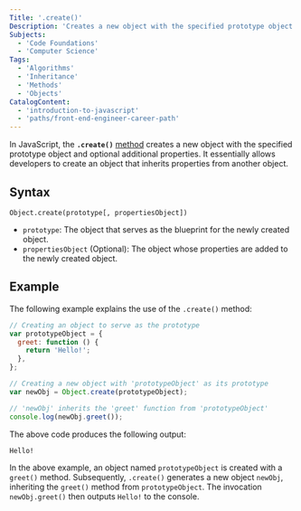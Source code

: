 ```yaml
---
Title: '.create()'
Description: 'Creates a new object with the specified prototype object and properties.'
Subjects:
  - 'Code Foundations'
  - 'Computer Science'
Tags:
  - 'Algorithms'
  - 'Inheritance'
  - 'Methods'
  - 'Objects'
CatalogContent:
  - 'introduction-to-javascript'
  - 'paths/front-end-engineer-career-path'
---
```


In JavaScript, the **`.create()`** [method](https://www.codecademy.com/resources/docs/javascript/methods) creates a new object with the specified prototype object and optional additional properties. It essentially allows developers to create an object that inherits properties from another object.

## Syntax

```pseudo
Object.create(prototype[, propertiesObject])
```

- `prototype`: The object that serves as the blueprint for the newly created object.
- `propertiesObject` (Optional): The object whose properties are added to the newly created object.

## Example

The following example explains the use of the `.create()` method:

```js
// Creating an object to serve as the prototype
var prototypeObject = {
  greet: function () {
    return 'Hello!';
  },
};

// Creating a new object with 'prototypeObject' as its prototype
var newObj = Object.create(prototypeObject);

// 'newObj' inherits the 'greet' function from 'prototypeObject'
console.log(newObj.greet());
```

The above code produces the following output:

```shell
Hello!
```

In the above example, an object named `prototypeObject` is created with a `greet()` method. Subsequently, `.create()` generates a new object `newObj`, inheriting the `greet()` method from `prototypeObject`. The invocation `newObj.greet()` then outputs `Hello!` to the console.
